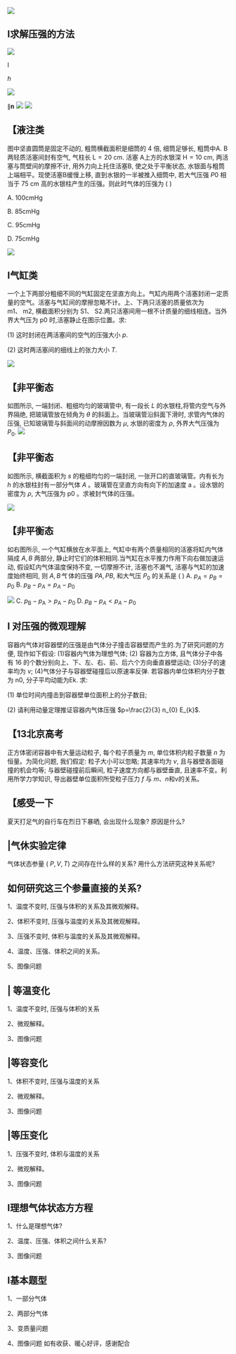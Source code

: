 ![](https://cdn.mathpix.com/cropped/2024_04_28_59d30673375323d4e4f5g-01.jpg?height=851&width=1725&top_left_y=563&top_left_x=423)

## I求解压强的方法

![](https://cdn.mathpix.com/cropped/2024_04_28_59d30673375323d4e4f5g-02.jpg?height=1355&width=1840&top_left_y=305&top_left_x=202)

I

$h$

![](https://cdn.mathpix.com/cropped/2024_04_28_59d30673375323d4e4f5g-03.jpg?height=536&width=182&top_left_y=290&top_left_x=987)

$\| \boldsymbol{n}$
![](https://cdn.mathpix.com/cropped/2024_04_28_59d30673375323d4e4f5g-03.jpg?height=770&width=2020&top_left_y=879&top_left_x=174)
![](https://cdn.mathpix.com/cropped/2024_04_28_59d30673375323d4e4f5g-04.jpg?height=1758&width=2356&top_left_y=37&top_left_x=77)

## 【液注类

图中坚直圆筒是固定不动的, 粗筒横截面积是细筒的 4 倍, 细筒足够长, 粗筒中A. B 两轻质活塞间封有空气, 气柱长 $\mathrm{L}=20 \mathrm{~cm}$. 活塞 $\mathrm{A}$上方的水银深 $\mathrm{H}=10 \mathrm{~cm}$, 两活塞与筒壁间的摩擦不计, 用外力向上托住活塞B, 使之处于平衡状态, 水银面与粗筒上端相平。现使活塞B缓慢上移, 直到水银的一半被推入细筒中, 若大气压强 $P 0$ 相当于 $75 \mathrm{~cm}$ 高的水银柱产生的压强。则此时气体的压强为 ( )

A. $100 \mathrm{cmHg}$

B. $85 \mathrm{cmHg}$

C. $95 \mathrm{cmHg}$

D. $75 \mathrm{cmHg}$

![](https://cdn.mathpix.com/cropped/2024_04_28_59d30673375323d4e4f5g-05.jpg?height=545&width=417&top_left_y=920&top_left_x=678)

## I气缸类

一个上下两部分粗细不同的气缸固定在坚直方向上。气缸内用两个活塞封闭一定质量的空气。活塞与气缸间的摩擦忽略不计。上、下两只活塞的质量依次为 $\mathrm{m} 1 、 \mathrm{~m} 2$, 横截面积分别为 $\mathrm{S} 1 、 \mathrm{~S} 2$.两只活塞间用一根不计质量的细线相连。当外界大气压为 $\mathrm{p} 0$ 时,活塞静止在图示位置。求:

(1) 这时封闭在两活塞间的空气的压强大小 $p$.

(2) 这时两活塞间的细线上的张力大小 $T$.

![](https://cdn.mathpix.com/cropped/2024_04_28_59d30673375323d4e4f5g-06.jpg?height=484&width=278&top_left_y=788&top_left_x=1953)

## 【非平衡态

如图所示, 一端封闭、粗细均匀的玻璃管中, 有一段长 $L$ 的水银柱,将管内空气与外界隔绝, 把玻璃管放在倾角为 $\theta$ 的斜面上。当玻璃管沿斜面下滑时, 求管内气体的压强, 已知玻璃管与斜面间的动摩擦因数为 $\mu$, 水银的密度为 $\rho$, 外界大气压强为 $P_{0}$.
![](https://cdn.mathpix.com/cropped/2024_04_28_59d30673375323d4e4f5g-07.jpg?height=432&width=2070&top_left_y=743&top_left_x=226)

## 【非平衡态

如图所示, 横截面积为 $s$ 的粗细均匀的一端封闭, 一张开口的直玻璃管。内有长为 $h$ 的水银柱封有一部分气体 $A$ 。玻璃管在坚直方向有向下的加速度 $\mathrm{a}$ 。设水银的密度为 $\rho$, 大气压强为 $\mathrm{p} 0$ 。求被封气体的压强。

![](https://cdn.mathpix.com/cropped/2024_04_28_59d30673375323d4e4f5g-08.jpg?height=399&width=236&top_left_y=824&top_left_x=220)

## 【非平衡态

如右图所示, 一个气缸横放在水平面上, 气缸中有两个质量相同的活塞将缸内气体隔成 $A, B$ 两部分, 静止时它们的体积相同.当气缸在水平推力作用下向右做加速运动, 假设缸内气体温度保持不变, 一切摩擦不计, 活塞也不漏气, 活塞与气缸的加速度始终相同, 则 $A, B 气$ 体的压强 $P A, P B$, 和大气压 $P_{0}$ 的关系是 ( )
A. $p_{A}=p_{B}=p_{0}$
B. $p_{B}-p_{A}=p_{A}-p_{0}$

![](https://cdn.mathpix.com/cropped/2024_04_28_59d30673375323d4e4f5g-09.jpg?height=316&width=494&top_left_y=920&top_left_x=1781)
C. $p_{\mathrm{B}}-p_{\mathrm{A}}>p_{\mathrm{A}}-p_{0}$
D. $p_{B}-p_{A}<p_{A}-p_{0}$

## I 对压强的微观理解

容器内气体对容器壁的压强是由气体分子撞击容器壁而产生的.为了研究问题的方便, 现作如下假设: (1)容器内气体为理想气体; (2) 容器为立方体, 且气体分子中各有 16 的个数分别向上、下、左、右、前、后六个方向垂直器壁运动; (3)分子的速率均为 $v$; (4)气体分子与容器壁碰撞后以原速率反弹. 若容器内单位体积内分子数为 $\mathrm{n} 0$, 分子平均动能为Ek. 求:

(1) 单位时间内撞击到容器壁单位面积上的分子数目;

(2) 请利用动量定理推证容器内气体压强 $p=\frac{2}{3} n_{0} E_{k}$.

## 【13北京高考

正方体密闭容器中有大量运动粒子, 每个粒子质量为 $m$, 单位体积内粒子数量 $n$ 为恒量。为简化问题, 我们假定: 粒子大小可以忽略; 其速率均为 $v$, 且与器壁各面碰撞的机会均等; 与器壁碰撞前后瞬间, 粒子速度方向都与器壁垂直, 且速率不变。利用所学力学知识, 导出器壁单位面积所受粒子压力 $f$ 与 $m 、 n$和v的关系。

## 【感受一下

夏天打足气的自行车在烈日下暴晒, 会出现什么现象? 原因是什么?

## |气休实验定律

气体状态参量 ( $P, V, T)$ 之间存在什么样的关系? 用什么方法研究这种关系呢?

## 如何研究这三个参量直接的关系?

1、温度不变时, 压强与体积的关系及其微观解释。

2、体积不变时, 压强与温度的关系及其微观解释。

3、压强不变时, 体积与温度的关系及其微观解释。

4、温度、压强、体积之间的关系。

5、图像问题

## | 等温变化

1、温度不变时, 压强与体积的关系

2、微观解释。

3、图像问题

## |等容变化

1、体积不变时, 压强与温度的关系

2、微观解释。

3、图像问题

## |等压变化

1、压强不变时, 体积与温度的关系

2、微观解释。

3、图像问题

## I理想气体状态方方程

1、什么是理想气体?

2、温度、压强、体积之间什么关系?

3、图像问题

## I基本题型

1、一部分气体

2、两部分气体

3、变质量问题

4、图像问题
如有收获、暖心好评，感谢配合

